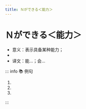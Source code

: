 ```yaml
---
title: Ｎができる＜能力＞
---
```


# Ｎができる＜能力＞

- 意义：表示具备某种能力；
- <grammer-content sentence="接续：名词 + が + でぎる。**这里的名词通常是动作性名词，某种运动项目，某门语言等**；" />
- 译文：能...；会...

::: info :books: 例句

1. <grammer-content sentence="[日本語/にほんご]で**[買/か]い[物/もの]ができますか**。" trans="可以用日语买东西么？" />
2. <grammer-content sentence="[王/おう]さんは**テニスができます**。" trans="小王会打网球么？" />
3. <grammer-content sentence="あの[店員/てんいん]は**[日本語/にほんご]も[英語/えいご]もできます**。" trans="那位店员会说日语和英语。" />

:::
